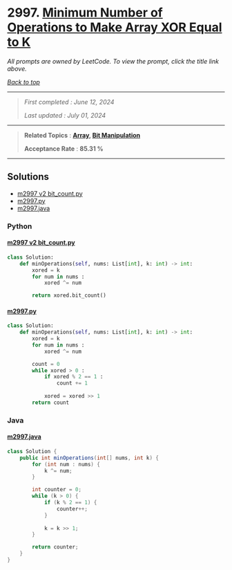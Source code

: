 # 2997. [Minimum Number of Operations to Make Array XOR Equal to K](<https://leetcode.com/problems/minimum-number-of-operations-to-make-array-xor-equal-to-k>)

*All prompts are owned by LeetCode. To view the prompt, click the title link above.*

*[Back to top](<../README.md>)*

------

> *First completed : June 12, 2024*
>
> *Last updated : July 01, 2024*

------

> **Related Topics** : **[Array](<by_topic/Array.md>), [Bit Manipulation](<by_topic/Bit Manipulation.md>)**
>
> **Acceptance Rate** : **85.31 %**

------

## Solutions

- [m2997 v2 bit_count.py](<../my-submissions/m2997 v2 bit_count.py>)
- [m2997.py](<../my-submissions/m2997.py>)
- [m2997.java](<../my-submissions/m2997.java>)
### Python
#### [m2997 v2 bit_count.py](<../my-submissions/m2997 v2 bit_count.py>)
```Python
class Solution:
    def minOperations(self, nums: List[int], k: int) -> int:
        xored = k
        for num in nums :
            xored ^= num

        return xored.bit_count()
```

#### [m2997.py](<../my-submissions/m2997.py>)
```Python
class Solution:
    def minOperations(self, nums: List[int], k: int) -> int:
        xored = k
        for num in nums :
            xored ^= num

        count = 0
        while xored > 0 :
            if xored % 2 == 1 :
                count += 1
            
            xored = xored >> 1
        return count
```

### Java
#### [m2997.java](<../my-submissions/m2997.java>)
```Java
class Solution {
    public int minOperations(int[] nums, int k) {
        for (int num : nums) {
            k ^= num;
        }

        int counter = 0;
        while (k > 0) {
            if (k % 2 == 1) {
                counter++;
            }
            
            k = k >> 1;
        }

        return counter;
    }
}
```

